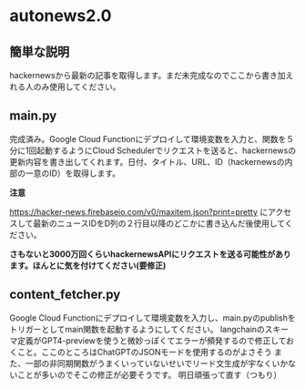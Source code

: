 # autonews2.0

## 簡単な説明
hackernewsから最新の記事を取得します。まだ未完成なのでここから書き加えれる人のみ使用してください。

## main.py
完成済み。Google Cloud Functionにデプロイして環境変数を入力と、関数を５分に1回起動するようにCloud Schedulerでリクエストを送ると、hackernewsの更新内容を書き出してくれます。日付、タイトル、URL、ID（hackernewsの内部の一意のID）を取得します。

**注意**

https://hacker-news.firebaseio.com/v0/maxitem.json?print=pretty にアクセスして最新のニュースIDをD列の２行目以降のどこかに書き込んだ後使用してください。

**さもないと3000万回くらいhackernewsAPIにリクエストを送る可能性があります。ほんとに気を付けてください(要修正)**

## content_fetcher.py

Google Cloud Functionにデプロイして環境変数を入力し、main.pyのpublishをトリガーとしてmain関数を起動するようにしてください。
langchainのスキーマ定義がGPT4-previewを使うと微妙っぽくてエラーが頻発するので修正しておくこと。ここのところはChatGPTのJSONモードを使用するのがよさそう
また、一部の非同期関数がうまくいっていないせいでリード文生成が宇なくいかないことが多いのでそこの修正が必要そうです。
明日頑張って直す（つもり）